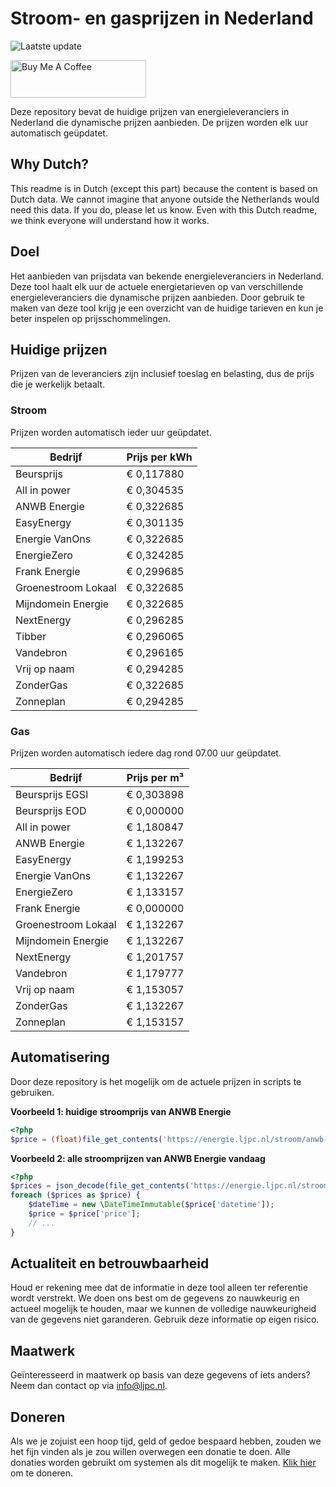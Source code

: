 # Stroom- en gasprijzen in Nederland

![Laatste update](https://img.shields.io/badge/laatste%20update-2024--01--11%2020%3A00%20CET-brightgreen)

<a href="https://www.buymeacoffee.com/Lars-" target="_blank"><img src="https://cdn.buymeacoffee.com/buttons/v2/default-orange.png" alt="Buy Me A Coffee" height="60" style="height: 60px !important;width: 217px !important;" ></a>

Deze repository bevat de huidige prijzen van energieleveranciers in Nederland die dynamische prijzen aanbieden. De prijzen worden elk uur automatisch geüpdatet.

## Why Dutch?

This readme is in Dutch (except this part) because the content is based on Dutch data. We cannot imagine that anyone outside the Netherlands would need this data. If you do, please let us know. Even with this Dutch readme, we think
everyone will understand how it works.

## Doel

Het aanbieden van prijsdata van bekende energieleveranciers in Nederland. Deze tool haalt elk uur de actuele energietarieven op van verschillende energieleveranciers die dynamische prijzen aanbieden. Door gebruik te maken van deze tool
krijg je een overzicht van de huidige tarieven en kun je beter inspelen op prijsschommelingen.

## Huidige prijzen

Prijzen van de leveranciers zijn inclusief toeslag en belasting, dus de prijs die je werkelijk betaalt.

### Stroom

Prijzen worden automatisch ieder uur geüpdatet.

 Bedrijf | Prijs per kWh 
---------|---------------
Beursprijs | € 0,117880
All in power | € 0,304535
ANWB Energie | € 0,322685
EasyEnergy | € 0,301135
Energie VanOns | € 0,322685
EnergieZero | € 0,324285
Frank Energie | € 0,299685
Groenestroom Lokaal | € 0,322685
Mijndomein Energie | € 0,322685
NextEnergy | € 0,296285
Tibber | € 0,296065
Vandebron | € 0,296165
Vrij op naam | € 0,294285
ZonderGas | € 0,322685
Zonneplan | € 0,294285


### Gas

Prijzen worden automatisch iedere dag rond 07.00 uur geüpdatet.

 Bedrijf | Prijs per m³ 
---------|--------------
Beursprijs EGSI | € 0,303898
Beursprijs EOD | € 0,000000
All in power | € 1,180847
ANWB Energie | € 1,132267
EasyEnergy | € 1,199253
Energie VanOns | € 1,132267
EnergieZero | € 1,133157
Frank Energie | € 0,000000
Groenestroom Lokaal | € 1,132267
Mijndomein Energie | € 1,132267
NextEnergy | € 1,201757
Vandebron | € 1,179777
Vrij op naam | € 1,153057
ZonderGas | € 1,132267
Zonneplan | € 1,153157


## Automatisering

Door deze repository is het mogelijk om de actuele prijzen in scripts te gebruiken.

**Voorbeeld 1: huidige stroomprijs van ANWB Energie**

```php
<?php
$price = (float)file_get_contents('https://energie.ljpc.nl/stroom/anwb-energie-nu.txt');

```

**Voorbeeld 2: alle stroomprijzen van ANWB Energie vandaag**

```php
<?php
$prices = json_decode(file_get_contents('https://energie.ljpc.nl/stroom/all-in-power-vandaag.json'),true);
foreach ($prices as $price) {
    $dateTime = new \DateTimeImmutable($price['datetime']);
    $price = $price['price'];
    // ...
}
```

## Actualiteit en betrouwbaarheid

Houd er rekening mee dat de informatie in deze tool alleen ter referentie wordt verstrekt. We doen ons best om de gegevens zo nauwkeurig en actueel mogelijk te houden, maar we kunnen de volledige nauwkeurigheid van de gegevens niet
garanderen. Gebruik deze informatie op eigen risico.

## Maatwerk

Geïnteresseerd in maatwerk op basis van deze gegevens of iets anders? Neem dan contact op
via [info@ljpc.nl](mailto:info@ljpc.nl?subject=Energie%20prijzen).

## Doneren

Als we je zojuist een hoop tijd, geld of gedoe bespaard hebben, zouden we het fijn vinden als je zou willen overwegen een
donatie te doen. Alle donaties worden gebruikt om systemen als dit mogelijk te
maken. [Klik hier](https://www.buymeacoffee.com/Lars-) om te doneren.
